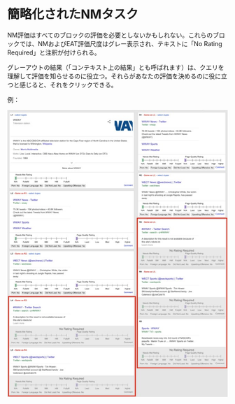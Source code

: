 # 簡略化されたNMタスク

NM評価はすべてのブロックの評価を必要としないかもしれない。これらのブロックでは、NMおよびEAT評価尺度はグレー表示され、テキストに「No Rating Required」と注釈が付けられる。

グレーアウトの結果（「コンテキスト上の結果」とも呼ばれます）は、クエリを理解して評価を知らせるのに役立つ。それらがあなたの評価を決めるのに役に立つと感じると、それをクリックできる。

例：

![](../images/img871.jpg)
